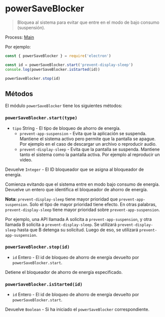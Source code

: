 # powerSaveBlocker

> Bloquea al sistema para evitar que entre en el modo de bajo consumo (suspensión).

Process: [Main](../glossary.md#main-process)

Por ejemplo:

```javascript
const { powerSaveBlocker } = require('electron')

const id = powerSaveBlocker.start('prevent-display-sleep')
console.log(powerSaveBlocker.isStarted(id))

powerSaveBlocker.stop(id)
```

## Métodos

El módulo `powerSaveBlocker` tiene los siguientes métodos:

### `powerSaveBlocker.start(type)`

* `tipo` String - El tipo de bloqueo de ahorro de energía. 
  * `prevent-app-suspension` - Evita que la aplicación se suspenda. Mantiene el sistema activo pero permite que la pantalla se apague. Por ejemplo en el caso de descargar un archivo o reproducir audio.
  * `prevent-display-sleep` - Evita que la pantalla se suspenda. Mantiene tanto el sistema como la pantalla activa. Por ejemplo al reproducir un video.

Devuelve `Integer` - El ID bloqueador que se asigna al bloqueador de energía.

Comienza evitando que el sistema entre en modo bajo consumo de energía. Devuelve un entero que identifica el bloqueador de ahorro de energía.

**Nota:** `prevent-display-sleep` tiene mayor prioridad que `prevent-app-suspension`. Solo el tipo de mayor prioridad tiene efecto. En otras palabras, `prevent-display-sleep` tiene mayor prioridad sobre `prevent-app-suspension`.

Por ejemplo, una API llamada A solicita a `prevent-app-suspension`, y otra llamada B solicita a `prevent-display-sleep`. Se utilizará `prevent-display-sleep` hasta que B detenga su solicitud. Luego de eso, se utilizará `prevent-app-suspension`.

### `powerSaveBlocker.stop(id)`

* `id` Entero - El id de bloqueo de ahorro de energía devuelto por `powerSaveBlocker.start`.

Detiene el bloqueador de ahorro de energía especificado.

### `powerSaveBlocker.isStarted(id)`

* `id` Entero - El id de bloqueo de ahorro de energía devuelto por `powerSaveBlocker.start`.

Devuelve `Boolean` - Si ha iniciado el `powerSaveBlocker` correspondiente.